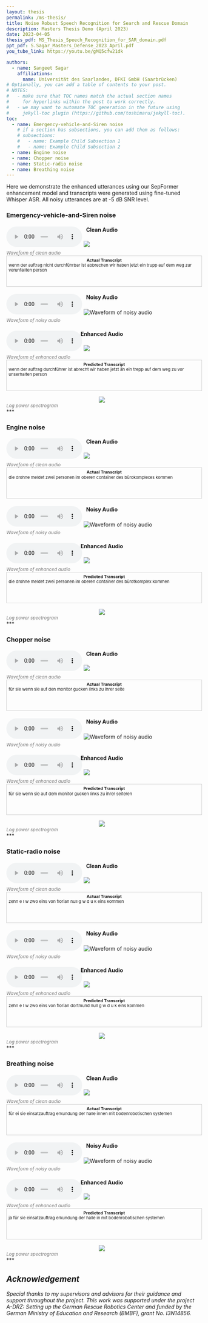 ```yaml
---
layout: thesis
permalink: /ms-thesis/
title: Noise Robust Speech Recognition for Search and Rescue Domain
description: Masters Thesis Demo (April 2023)
date: 2023-04-05
thesis_pdf: MS_Thesis_Speech_Recognition_for_SAR_domain.pdf
ppt_pdf: S.Sagar_Masters_Defense_2023_April.pdf
you_tube_link: https://youtu.be/gMQ5cfw21dk

authors:
  - name: Sangeet Sagar
    affiliations:
      name: Universität des Saarlandes, DFKI GmbH (Saarbrücken)
# Optionally, you can add a table of contents to your post.
# NOTES:
#   - make sure that TOC names match the actual section names
#     for hyperlinks within the post to work correctly.
#   - we may want to automate TOC generation in the future using
#     jekyll-toc plugin (https://github.com/toshimaru/jekyll-toc).
toc:
  - name: Emergency-vehicle-and-Siren noise
    # if a section has subsections, you can add them as follows:
    # subsections:
    #   - name: Example Child Subsection 1
    #   - name: Example Child Subsection 2
  - name: Engine noise
  - name: Chopper noise
  - name: Static-radio noise
  - name: Breathing noise
---
```


<style>
         /* Add CSS styles here */
         .column {
         display: inline-block;
         width: 30%;
         padding: 10px;
         text-align: center;
         vertical-align: top;
         }
         .spectrogram {
         text-align: center;
         }
         .audio {
         width: 200px;
         height: 10px;
         background-color: #ddd;
         border-radius: 50%;
         display: inline-flex;
         justify-content: center;
         align-items: center;
         margin-bottom: 30px;
         }
         .audio:hover {
         cursor: pointer;
         background-color: #bbb;
         }
         .textbox {
            width: 100%;
            height: 70px;
            border: 1px solid #ccc;
            padding: 5px;
            margin-bottom: 15px;
            text-transform: lowercase;
            font-size: 11px; /* add the font-size property */
            line-height: 1.2;
        }

         .waveform {
         width: 100%;
         height: 100px;
         margin-bottom: 10px;
         }
         .caption {
         font-style: italic;
         font-size: 12px;
         color: #777;
         }
         .spectrogram {
         width: 100%;
         margin-top: 10px;
         }
         h4 {
        margin-bottom: 5px;
        }

         
</style>
Here we demonstrate the enhanced utterances using our SepFormer enhancement model and transcripts were generated using fine-tuned Whisper ASR. All noisy utterances are at -5 dB SNR level.
### Emergency-vehicle-and-Siren noise
<div class="row">
    <div class="col-sm mt-3 mt-md-0">
        <div style="text-align: center;">
            <h4 style="text-transform: none;">Clean Audio</h4>
        </div>
        <div class="audio">
            <audio controls>
               <source src="{{ site.baseurl }}/assets/img/audio_files/Emergency-vehicle-and-Siren/clean.wav" type="audio/wav">
            </audio>
         </div>
        <img class="img-fluid rounded z-depth-1" src="{{ site.baseurl }}/assets/img/waveform/Emergency-vehicle-and-siren/clean.svg" data-zoomable>
        <div class="caption">Waveform of clean audio</div>
        <div class="textbox">
            <center><b style="text-transform: none;">Actual Transcript</b></center>
            WENN DER AUFTRAG NICHT DURCHFÜHRBAR IST ABBRECHEN WIR HABEN JETZT EIN TRUPP AUF DEM WEG ZUR VERUNFALLTEN PERSON
         </div>
    </div>
    <div class="col-sm mt-3 mt-md-0">
        <div style="text-align: center;">
            <h4 style="text-transform: none;">Noisy Audio</h4>
        </div>
        <div class="audio">
            <audio controls>
               <source src="{{ site.baseurl }}/assets/img/audio_files/Emergency-vehicle-and-Siren/noisy.wav" type="audio/wav">
            </audio>
         </div>
        <img class="img-fluid rounded z-depth-1" src="{{ site.baseurl }}/assets/img/waveform/Emergency-vehicle-and-siren/noisy.svg" data-zoomable alt="Waveform of noisy audio">
        <div class="caption">Waveform of noisy audio</div>
    </div>
    <div class="col-sm mt-3 mt-md-0">
        <div style="text-align: center;">
            <h4 style="text-transform: none;">Enhanced Audio</h4>
        </div>
        <div class="audio">
            <audio controls>
               <source src="{{ site.baseurl }}/assets/img/audio_files/Emergency-vehicle-and-Siren/enhanced.wav" type="audio/wav">
            </audio>
         </div>
        <img class="img-fluid rounded z-depth-1" src="{{ site.baseurl }}/assets/img/waveform/Emergency-vehicle-and-siren/enhanced.svg" data-zoomable>
        <div class="caption">Waveform of enhanced audio</div>
        <div class="textbox">
            <center><b style="text-transform: none;">Predicted Transcript</b></center>
            WENN DER AUFTRAG DURCHFÜHRER IST ABRECHT WIR HABEN JETZT ÄH EIN TREPP AUF DEM WEG ZU VOR UNSERHALTEN PERSON
         </div>
    </div>
</div>
<div class="row">
    <div class="col-sm mt-3 mt-md-0">
        <div style="text-align:center;">
            <img class="img-fluid rounded z-depth-1" 
            src="{{ site.baseurl }}/assets/img/spectrogram/Example_Emergency-vehicle-and-siren.svg" 
            data-zoomable 
            style="max-width: 70%; height: auto;">
        </div>
    </div>
</div>
<div class="caption">Log power spectrogram</div>
***

### Engine noise
<div class="row">
    <div class="col-sm mt-3 mt-md-0">
        <div style="text-align: center;">
            <h4 style="text-transform: none;">Clean Audio</h4>
        </div>
        <div class="audio">
            <audio controls>
               <source src="{{ site.baseurl }}/assets/img/audio_files/Engine/clean.wav" type="audio/wav">
            </audio>
         </div>
        <img class="img-fluid rounded z-depth-1" src="{{ site.baseurl }}/assets/img/waveform/Engine/clean.svg" data-zoomable>
        <div class="caption">Waveform of clean audio</div>
        <div class="textbox">
            <center><b style="text-transform: none;">Actual Transcript</b></center>
            DIE DROHNE MELDET ZWEI PERSONEN IM OBEREN CONTAINER DES BÜROKOMPLEXES KOMMEN
         </div>
    </div>
    <div class="col-sm mt-3 mt-md-0">
        <div style="text-align: center;">
            <h4 style="text-transform: none;">Noisy Audio</h4>
        </div>
        <div class="audio">
            <audio controls>
               <source src="{{ site.baseurl }}/assets/img/audio_files/Engine/noisy.wav" type="audio/wav">
            </audio>
         </div>
        <img class="img-fluid rounded z-depth-1" src="{{ site.baseurl }}/assets/img/waveform/Engine/noisy.svg" data-zoomable alt="Waveform of noisy audio">
        <div class="caption">Waveform of noisy audio</div>
    </div>
    <div class="col-sm mt-3 mt-md-0">
        <div style="text-align: center;">
            <h4 style="text-transform: none;">Enhanced Audio</h4>
        </div>
        <div class="audio">
            <audio controls>
               <source src="{{ site.baseurl }}/assets/img/audio_files/Engine/enhanced.wav" type="audio/wav">
            </audio>
         </div>
        <img class="img-fluid rounded z-depth-1" src="{{ site.baseurl }}/assets/img/waveform/Engine/enhanced.svg" data-zoomable>
        <div class="caption">Waveform of enhanced audio</div>
        <div class="textbox">
            <center><b style="text-transform: none;">Predicted Transcript</b></center>
            DIE DROHNE MELDET ZWEI PERSONEN IM OBEREN CONTAINER DES BÜROTKOMPLEX KOMMEN
         </div>
    </div>
</div>
<div class="row">
    <div class="col-sm mt-3 mt-md-0">
        <div style="text-align:center;">
            <img class="img-fluid rounded z-depth-1" 
            src="{{ site.baseurl }}/assets/img/spectrogram/Example_Engine.svg" 
            data-zoomable 
            style="max-width: 70%; height: auto;">
        </div>
    </div>
</div>
<div class="caption">Log power spectrogram</div>
***

### Chopper noise
<div class="row">
    <div class="col-sm mt-3 mt-md-0">
        <div style="text-align: center;">
            <h4 style="text-transform: none;">Clean Audio</h4>
        </div>
        <div class="audio">
            <audio controls>
               <source src="{{ site.baseurl }}/assets/img/audio_files/Chopper/clean.wav" type="audio/wav">
            </audio>
         </div>
        <img class="img-fluid rounded z-depth-1" src="{{ site.baseurl }}/assets/img/waveform/Chopper/clean.svg" data-zoomable>
        <div class="caption">Waveform of clean audio</div>
        <div class="textbox">
            <center><b style="text-transform: none;">Actual Transcript</b></center>
            FÜR SIE WENN SIE AUF DEN MONITOR GUCKEN LINKS ZU IHRER SEITE
         </div>
    </div>
    <div class="col-sm mt-3 mt-md-0">
        <div style="text-align: center;">
            <h4 style="text-transform: none;">Noisy Audio</h4>
        </div>
        <div class="audio">
            <audio controls>
               <source src="{{ site.baseurl }}/assets/img/audio_files/Chopper/noisy.wav" type="audio/wav">
            </audio>
         </div>
        <img class="img-fluid rounded z-depth-1" src="{{ site.baseurl }}/assets/img/waveform/Chopper/noisy.svg" data-zoomable alt="Waveform of noisy audio">
        <div class="caption">Waveform of noisy audio</div>
    </div>
    <div class="col-sm mt-3 mt-md-0">
        <div style="text-align: center;">
            <h4 style="text-transform: none;">Enhanced Audio</h4>
        </div>
        <div class="audio">
            <audio controls>
               <source src="{{ site.baseurl }}/assets/img/audio_files/Chopper/enhanced.wav" type="audio/wav">
            </audio>
         </div>
        <img class="img-fluid rounded z-depth-1" src="{{ site.baseurl }}/assets/img/waveform/Chopper/enhanced.svg" data-zoomable>
        <div class="caption">Waveform of enhanced audio</div>
        <div class="textbox">
            <center><b style="text-transform: none;">Predicted Transcript</b></center>
            FÜR SIE WENN SIE AUF DEM MONITOR GUCKEN LINKS ZU IHRER SEITEREN
         </div>
    </div>
</div>
<div class="row">
    <div class="col-sm mt-3 mt-md-0">
        <div style="text-align:center;">
            <img class="img-fluid rounded z-depth-1" 
            src="{{ site.baseurl }}/assets/img/spectrogram/Example_Chopper.svg" 
            data-zoomable 
            style="max-width: 70%; height: auto;">
        </div>
    </div>
</div>
<div class="caption">Log power spectrogram</div>
***

### Static-radio noise
<div class="row">
    <div class="col-sm mt-3 mt-md-0">
        <div style="text-align: center;">
            <h4 style="text-transform: none;">Clean Audio</h4>
        </div>
        <div class="audio">
            <audio controls>
               <source src="{{ site.baseurl }}/assets/img/audio_files/Static-radio/clean.wav" type="audio/wav">
            </audio>
         </div>
        <img class="img-fluid rounded z-depth-1" src="{{ site.baseurl }}/assets/img/waveform/Static-radio/clean.svg" data-zoomable>
        <div class="caption">Waveform of clean audio</div>
        <div class="textbox">
            <center><b style="text-transform: none;">Actual Transcript</b></center>
            ZEHN E L W ZWO EINS VON FLORIAN NULL G W D U K EINS KOMMEN
         </div>
    </div>
    <div class="col-sm mt-3 mt-md-0">
        <div style="text-align: center;">
            <h4 style="text-transform: none;">Noisy Audio</h4>
        </div>
        <div class="audio">
            <audio controls>
               <source src="{{ site.baseurl }}/assets/img/audio_files/Static-radio/noisy.wav" type="audio/wav">
            </audio>
         </div>
        <img class="img-fluid rounded z-depth-1" src="{{ site.baseurl }}/assets/img/waveform/Static-radio/noisy.svg" data-zoomable alt="Waveform of noisy audio">
        <div class="caption">Waveform of noisy audio</div>
    </div>
    <div class="col-sm mt-3 mt-md-0">
        <div style="text-align: center;">
            <h4 style="text-transform: none;">Enhanced Audio</h4>
        </div>
        <div class="audio">
            <audio controls>
               <source src="{{ site.baseurl }}/assets/img/audio_files/Static-radio/enhanced.wav" type="audio/wav">
            </audio>
         </div>
        <img class="img-fluid rounded z-depth-1" src="{{ site.baseurl }}/assets/img/waveform/Static-radio/enhanced.svg" data-zoomable>
        <div class="caption">Waveform of enhanced audio</div>
        <div class="textbox">
            <center><b style="text-transform: none;">Predicted Transcript</b></center>
            ZEHN E L W ZWO EINS VON FLORIAN DORTMUND NULL G W D U K EINS KOMMEN
         </div>
    </div>
</div>
<div class="row">
    <div class="col-sm mt-3 mt-md-0">
        <div style="text-align:center;">
            <img class="img-fluid rounded z-depth-1" 
            src="{{ site.baseurl }}/assets/img/spectrogram/Example_Static-radio.svg" 
            data-zoomable 
            style="max-width: 70%; height: auto;">
        </div>
    </div>
</div>
<div class="caption">Log power spectrogram</div>
***

### Breathing noise
<div class="row">
    <div class="col-sm mt-3 mt-md-0">
        <div style="text-align: center;">
            <h4 style="text-transform: none;">Clean Audio</h4>
        </div>
        <div class="audio">
            <audio controls>
               <source src="{{ site.baseurl }}/assets/img/audio_files/Breathing/clean.wav" type="audio/wav">
            </audio>
         </div>
        <img class="img-fluid rounded z-depth-1" src="{{ site.baseurl }}/assets/img/waveform/Breathing/clean.svg" data-zoomable>
        <div class="caption">Waveform of clean audio</div>
        <div class="textbox">
            <center><b style="text-transform: none;">Actual Transcript</b></center>
            FÜR EI SIE EINSATZAUFTRAG ERKUNDUNG DER HALLE INNEN MIT BODENROBOTISCHEN SYSTEMEN
         </div>
    </div>
    <div class="col-sm mt-3 mt-md-0">
        <div style="text-align: center;">
            <h4 style="text-transform: none;">Noisy Audio</h4>
        </div>
        <div class="audio">
            <audio controls>
               <source src="{{ site.baseurl }}/assets/img/audio_files/Breathing/noisy.wav" type="audio/wav">
            </audio>
         </div>
        <img class="img-fluid rounded z-depth-1" src="{{ site.baseurl }}/assets/img/waveform/Breathing/noisy.svg" data-zoomable alt="Waveform of noisy audio">
        <div class="caption">Waveform of noisy audio</div>
    </div>
    <div class="col-sm mt-3 mt-md-0">
        <div style="text-align: center;">
            <h4 style="text-transform: none;">Enhanced Audio</h4>
        </div>
        <div class="audio">
            <audio controls>
               <source src="{{ site.baseurl }}/assets/img/audio_files/Breathing/enhanced.wav" type="audio/wav">
            </audio>
         </div>
        <img class="img-fluid rounded z-depth-1" src="{{ site.baseurl }}/assets/img/waveform/Breathing/enhanced.svg" data-zoomable>
        <div class="caption">Waveform of enhanced audio</div>
        <div class="textbox">
            <center><b style="text-transform: none;">Predicted Transcript</b></center>
                JA FÜR SIE EINSATZAUFTRAG ERKUNDUNG DER HALLE IN MIT BODENROBOTISCHEN SYSTEMEN
         </div>
    </div>
</div>
<div class="row">
    <div class="col-sm mt-3 mt-md-0">
        <div style="text-align:center;">
            <img class="img-fluid rounded z-depth-1" 
            src="{{ site.baseurl }}/assets/img/spectrogram/Example_Breathing.svg" 
            data-zoomable 
            style="max-width: 70%; height: auto;">
        </div>
    </div>
</div>
<div class="caption">Log power spectrogram</div>
***

<div class="acknowledgement" style="font-size: 14px; font-style: italic;">
    <h2>Acknowledgement</h2>
    <p>Special thanks to my supervisors and advisors for their guidance and support throughout the project. This work was supported under the project A-DRZ: Setting up the German Rescue Robotics Center and funded by the German Ministry of Education and Research (BMBF), grant No. I3N14856.</p>
</div>